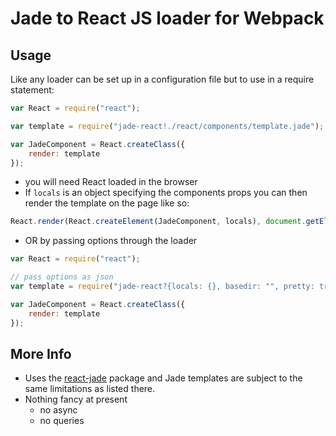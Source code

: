 # Jade to React JS loader for Webpack

## Usage

Like any loader can be set up in a configuration file but to use in a require statement:

```javascript
var React = require("react");

var template = require("jade-react!./react/components/template.jade");

var JadeComponent = React.createClass({
    render: template
});
```

- you will need React loaded in the browser
- If `locals` is an object specifying the components props you can then render the template on the page like so:

```javascript
React.render(React.createElement(JadeComponent, locals), document.getElementById("reactivePlace"));
```

- OR by passing options through the loader

```javascript
var React = require("react");

// pass options as json
var template = require("jade-react?{locals: {}, basedir: "", pretty: true}!./react/components/template.jade");

var JadeComponent = React.createClass({
    render: template
});
```

## More Info

- Uses the [react-jade](https://github.com/jadejs/react-jade) package and Jade templates are subject to the same limitations as listed there.
- Nothing fancy at present
    + no async
    + no queries
